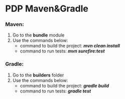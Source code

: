 # PDP Maven&Gradle



### Maven:
1. Go to the **bundle** module
2. Use the commands below:
   - command to build the project: _**mvn clean install**_
   - command to run tests: _**mvn surefire:test**_

### Gradle:
1. Go to the **builders** folder
2. Use the commands below:
   - command to build the project: _**gradle build**_
   - command to run tests: _**gradle test**_